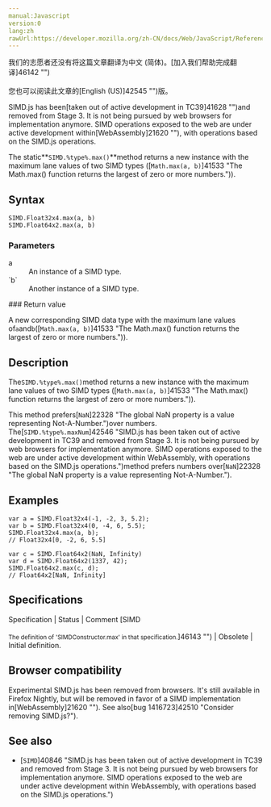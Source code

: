 ```yaml
---
manual:Javascript
version:0
lang:zh
rawUrl:https://developer.mozilla.org/zh-CN/docs/Web/JavaScript/Reference/Global_Objects/SIMD/max
---
```




<bdi>我们的志愿者还没有将这篇文章翻译为<bdi>中文 (简体)</bdi>。[加入我们帮助完成翻译]46142 "")<br></br>您也可以阅读此文章的[English (US)]42545 "")版。</bdi>






SIMD.js has been[taken out of active development in TC39]41628 "")and removed from Stage 3. It is not being pursued by web browsers for implementation anymore. SIMD operations exposed to the web are under active development within[WebAssembly]21620 ""), with operations based on the SIMD.js operations.



The static**`SIMD.%type%.max()`**method returns a new instance with the maximum lane values of two SIMD types ([`Math.max(a, b)`]41533 "The Math.max() function returns the largest of zero or more numbers.")).


## Syntax<a name="Syntax"></a>

```
SIMD.Float32x4.max(a, b)
SIMD.Float64x2.max(a, b)

```

### Parameters<a name="Parameters"></a>
<dl><dt id=''>a</dt><dd>An instance of a SIMD type.</dd><dt id=''>`b`</dt><dd>Another instance of a SIMD type.</dd></dl>
### Return value<a name="Return_value"></a>


A new corresponding SIMD data type with the maximum lane values of`a`and`b`([`Math.max(a, b)`]41533 "The Math.max() function returns the largest of zero or more numbers.")).


## Description<a name="Description"></a>


The`SIMD.%type%.max()`method returns a new instance with the maximum lane values of two SIMD types ([`Math.max(a, b)`]41533 "The Math.max() function returns the largest of zero or more numbers.")).



This method prefers[`NaN`]22328 "The global NaN property is a value representing Not-A-Number.")over numbers. The[`SIMD.%type%.maxNum`]42546 "SIMD.js has been taken out of active development in TC39 and removed from Stage 3. It is not being pursued by web browsers for implementation anymore. SIMD operations exposed to the web are under active development within WebAssembly, with operations based on the SIMD.js operations.")method prefers numbers over[`NaN`]22328 "The global NaN property is a value representing Not-A-Number.").


## Examples<a name="Examples"></a>

```
var a = SIMD.Float32x4(-1, -2, 3, 5.2);
var b = SIMD.Float32x4(0, -4, 6, 5.5);
SIMD.Float32x4.max(a, b);
// Float32x4[0, -2, 6, 5.5]

var c = SIMD.Float64x2(NaN, Infinity)
var d = SIMD.Float64x2(1337, 42);
SIMD.Float64x2.max(c, d);
// Float64x2[NaN, Infinity]
```

## Specifications<a name="Specifications"></a>

Specification | Status | Comment 
[SIMD<br></br><small>The definition of &#39;SIMDConstructor.max&#39; in that specification.</small>]46143 "") | Obsolete | Initial definition. 


## Browser compatibility<a name="Browser_compatibility"></a>


Experimental SIMD.js has been removed from browsers. It&#39;s still available in Firefox Nightly, but will be removed in favor of a SIMD implementation in[WebAssembly]21620 ""). See also[bug 1416723]42510 "Consider removing SIMD.js?").


## See also<a name="See_also"></a>

* [`SIMD`]40846 "SIMD.js has been taken out of active development in TC39 and removed from Stage 3. It is not being pursued by web browsers for implementation anymore. SIMD operations exposed to the web are under active development within WebAssembly, with operations based on the SIMD.js operations.")



